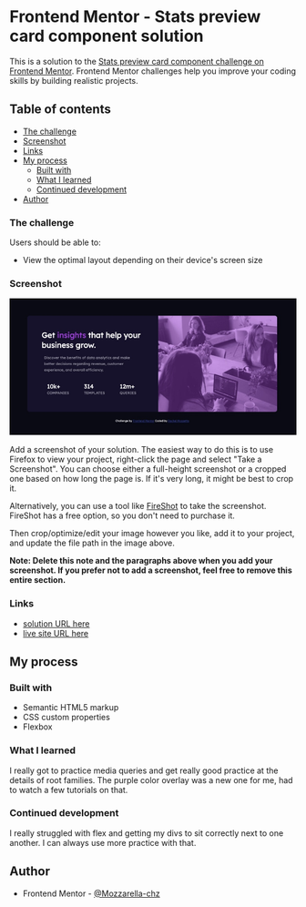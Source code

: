 # Frontend Mentor - Stats preview card component solution

This is a solution to the [Stats preview card component challenge on Frontend Mentor](https://www.frontendmentor.io/challenges/stats-preview-card-component-8JqbgoU62). Frontend Mentor challenges help you improve your coding skills by building realistic projects. 

## Table of contents

  - [The challenge](#the-challenge)
  - [Screenshot](#screenshot)
  - [Links](#links)
- [My process](#my-process)
  - [Built with](#built-with)
  - [What I learned](#what-i-learned)
  - [Continued development](#continued-development)
- [Author](#author)


### The challenge

Users should be able to:

- View the optimal layout depending on their device's screen size

### Screenshot

![image](https://github.com/Mozzarella-chz/Stats-preview-card/blob/30b0c824b916bfbbd8cbc9ace468d34c6c332164/images/DC07454C-A4F2-48BB-8F10-F4058EE76F3E.jpeg
)


Add a screenshot of your solution. The easiest way to do this is to use Firefox to view your project, right-click the page and select "Take a Screenshot". You can choose either a full-height screenshot or a cropped one based on how long the page is. If it's very long, it might be best to crop it.

Alternatively, you can use a tool like [FireShot](https://getfireshot.com/) to take the screenshot. FireShot has a free option, so you don't need to purchase it. 

Then crop/optimize/edit your image however you like, add it to your project, and update the file path in the image above.

**Note: Delete this note and the paragraphs above when you add your screenshot. If you prefer not to add a screenshot, feel free to remove this entire section.**

### Links

- [solution URL here](https://www.frontendmentor.io/challenges/stats-preview-card-component-8JqbgoU62)
- [live site URL here](https://mozzarella-chz.github.io/Stats-preview-card/)

## My process

### Built with

- Semantic HTML5 markup
- CSS custom properties
- Flexbox



### What I learned

I really got to practice media queries and get really good practice at the details of root families. 
The purple color overlay was a new one for me, had to watch a few tutorials on that. 




### Continued development

I really struggled with flex and getting my divs to sit correctly next to one another. I can always use more practice with that. 





## Author
- Frontend Mentor - [@Mozzarella-chz
](https://www.frontendmentor.io/profile/Mozzarella-chz)
